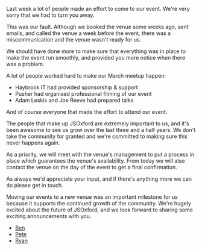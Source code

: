 Last week a lot of people made an effort to come to our event.  We're very sorry that we had to turn you away.

This was our fault. Although we booked the venue some weeks ago, sent emails, and called the venue a week before the event, there was a miscommunication and the venue wasn't ready for us.

We should have done more to make sure that everything was in place to make the event run smoothly, and provided you more notice when there was a problem.

A lot of people worked hard to make our March meetup happen:
 * Haybrook IT had provided sponsorship & support
 * Pusher had organised professional filming of our event
 * Adam Leskis and Joe Reeve had prepared talks

And of course everyone that made the effort to attend our event.

The people that make up JSOxford are extremely important to us, and it's been awesome to see us grow over the last three and a half years.  We don't take the community for granted and we're committed to making sure this never happens again.

As a priority, we will meet with the venue's management to put a process in place which guarantees the venue's availability. From today we will also contact the venue on the day of the event to get a final confirmation.

As always we'd appreciate your input, and if there's anything more we can do please get in touch.

Moving our events to a new venue was an important milestone for us because it supports the continued growth of the community.  We're hugely excited about the future of JSOxford, and we look forward to sharing some exciting announcements with you.

- [Ben](https://twitter.com/benjaminbenben)
- [Pete](https://twitter.com/peterjwest)
- [Ryan](https://twitter.com/spikeheap)